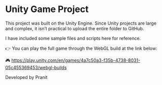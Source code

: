 # Unity Game Project

This project was built on the Unity Engine. Since Unity projects are large and complex, it isn’t practical to upload the entire folder to GitHub.  

I have included some sample files and scripts here for reference.  

👉 You can play the full game through the WebGL build at the link below:  

🎮  https://play.unity.com/en/games/4a7c50a3-f35b-4738-8031-05c455369453/webgl-builds

Developed by Pranit

